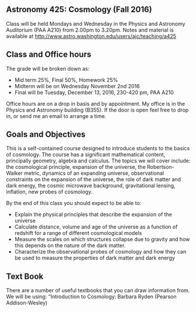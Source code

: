 ## Astronomy 425: Cosmology (Fall 2016)
Class will be held Mondays and Wednesday in the Physics and Astronomy Auditorium (PAA A210) from 2.00pm to 3.20pm. Notes and material is available at 
http://www.astro.washington.edu/users/ajc/teaching/a425

## Class and Office hours 

The grade will be broken down as:
- Mid term 25%, Final 50%, Homework 25%
- Midterm will be on Wednesday November 2nd 2016
- Final will be Tuesday, December 13, 2016, 230-420 pm, PAA A210

Office hours are on a drop in basis and by appointment. My office is in the Physics and Astronomy building (B355). If the door is open feel free to drop in, or send me an email to arrange a time.

## Goals and Objectives
This is a self-contained course designed to introduce students to the basics of cosmology. The course has a significant mathematical content, principally geometry, algebra and calculus. The topics we will cover include: the cosmological principle, expansion of the universe, the Robertson-Walker metric, dynamics of an expanding universe, observational constraints on the expansion of the universe, the role of dark matter and dark energy, the cosmic microwave background, gravitational lensing, inflation, new probes of cosmology.

By the end of this class you should expect to be able to:
- Explain the physical principles that describe the expansion of the universe
- Calculate distance, volume and age of the universe as a function of redshift for a range of different cosmological models
- Measure the scales on which structures collapse due to gravity and how this depends on the nature of the dark matter.
- Characterize the observational probes of cosmology and how they can be used to measure the properties of dark matter and dark energy

## Text Book
There are a number of useful textbooks that you can draw information from. We will be using: “Introduction to Cosmology: Barbara Ryden (Pearson Addison-Wesley)

## 
